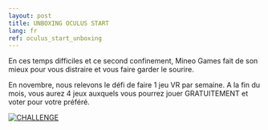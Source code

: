 ```yaml
---
layout: post
title: UNBOXING OCULUS START
lang: fr
ref: oculus_start_unboxing
---
```


En ces temps difficiles et ce second confinement, Mineo Games fait de son mieux pour vous distraire et vous faire garder le sourire.

En novembre, nous relevons le défi de faire 1 jeu VR par semaine. A la fin du mois, vous aurez 4 jeux auxquels vous pourrez jouer GRATUITEMENT et voter pour votre préféré.

[![CHALLENGE](https://imgur.com/MLAdddX.png)](https://mailchi.mp/7e794e83d387/nabq2mz4a8 "UN JEU VR PAR SEMAINE EN NOVEMBRE")
